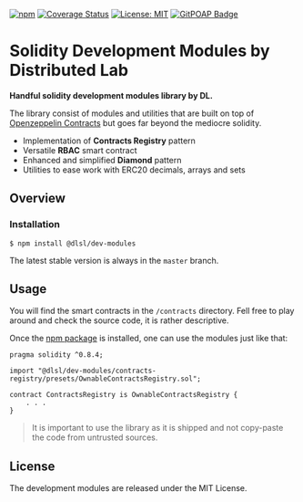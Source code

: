 [![npm](https://img.shields.io/npm/v/@dlsl/dev-modules.svg)](https://www.npmjs.com/package/@dlsl/dev-modules) 
[![Coverage Status](https://codecov.io/gh/distributedlab-solidity-library/dev-modules/graph/badge.svg)](https://codecov.io/gh/distributedlab-solidity-library/dev-modules)
[![License: MIT](https://img.shields.io/badge/License-MIT-yellow.svg)](https://opensource.org/licenses/MIT)
[![GitPOAP Badge](https://public-api.gitpoap.io/v1/repo/distributedlab-solidity-library/dev-modules/badge)](https://www.gitpoap.io/gh/distributedlab-solidity-library/dev-modules)

# Solidity Development Modules by Distributed Lab

**Handful solidity development modules library by DL.**

The library consist of modules and utilities that are built on top of [Openzeppelin Contracts](https://github.com/OpenZeppelin/openzeppelin-contracts) but goes far beyond the mediocre solidity. 

- Implementation of **Contracts Registry** pattern
- Versatile **RBAC** smart contract
- Enhanced and simplified **Diamond** pattern
- Utilities to ease work with ERC20 decimals, arrays and sets

## Overview

### Installation

```console
$ npm install @dlsl/dev-modules
```

The latest stable version is always in the `master` branch.

## Usage

You will find the smart contracts in the `/contracts` directory. Fell free to play around and check the source code, it is rather descriptive.

Once the [npm package](https://www.npmjs.com/package/@dlsl/dev-modules) is installed, one can use the modules just like that:

```solidity
pragma solidity ^0.8.4;

import "@dlsl/dev-modules/contracts-registry/presets/OwnableContractsRegistry.sol";

contract ContractsRegistry is OwnableContractsRegistry {
    . . .
}
```

> It is important to use the library as it is shipped and not copy-paste the code from untrusted sources.

## License

The development modules are released under the MIT License.
